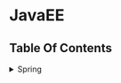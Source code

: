 JavaEE
==


## Table Of Contents
<details>
<summary>Spring</summary>

<details>
<summary>Spring入门</summary>

* [什么是Spring](spring#什么是Spring)
* [idea创建spring工程](spring#idea创建spring工程)
* [spring中的bean配置](spring#spring中的bean配置)
    * [IOC容器(DI容器)](spring#IOC容器DI容器)
    * [配置bean](spring#配置bean)
        * [基于xml文件配置bean，即spring配置文件配置bean](spring#基于xml文件配置bean即spring配置文件配置bean)
    * [spring IOC容器](spring#spring-IOC容器)
    * [ApplicationContext](spring#ApplicationContext)
    * [从IOC容器中获取bean实例](spring#从IOC容器中获取bean实例)
    * [依赖注入的方式](spring#依赖注入的方式)
    * [引用其他bean](spring#引用其他bean)
    * [内部bean](spring#内部bean)
    * [null值属性](spring#null值属性)
    * [级联属性](spring#级联属性)
    * [集合属性](spring#集合属性)
    * [使用p命名空间](spring#使用p命名空间)
    * [继承bean配置](spring#继承bean配置)
    * [xml配置bean自动装配](spring#xml配置bean自动装配)
    * [继承bean配置](spring#继承bean配置)
    * [依赖bean配置](spring#依赖bean配置)
    * [scope属性配置bean的作用域](spring#scope属性配置bean的作用域)
    * [使用外部属性文件](spring#使用外部属性文件)
    * [SpEL](spring#SpEL)
* [IOC容器中的bean的生命周期方法](spring#IOC容器中的bean的生命周期方法)
* [创建bean后置处理器](spring#创建bean后置处理器)
* [通过注解扫描组件](spring#通过注解扫描组件)
* [整合多个配置文件](spring#整合多个配置文件)
</details>

* Spring AOP
    * [Spring AOP](spring2#Spring-AOP)
    * [普通版AOP动态代理](spring2#普通版AOP动态代理)
    * [AOP相关术语](spring2#AOP相关术语)
    * [AspectJ](spring2#AspectJ)
        * [启用AspectJ注解支持](spring2#启用AspectJ注解支持)
        * [用AspectJ注解声明切面](spring2#用AspectJ注解声明切面)
    * [AspectJ切入点表达式](spring2#AspectJ切入点表达式)
    * [指定切面的优先级](spring2#指定切面的优先级)
    * [基于xml配置声明切面](spring2#基于xml配置声明切面)

* Spring对JDBC的支持
    * [JdbcTemplate](spring3#JdbcTemplate)
        * [简化JdbcTemplate查询](spring3#简化JdbcTemplate查询)
        * [注入JDBC模板配置](spring3#注入JDBC模板配置)
        * [JdbcTemplate数据库操作](spring3#JdbcTemplate数据库操作)
        * [在JdbcTemplate中使用具名参数](spring3#在JdbcTemplate中使用具名参数)
    * [Spring对sql事务管理](spring3#Spring对sql事务管理)
    * [用@Transactional注解声明式地管理事务](spring3#用@Transactional注解声明式地管理事务)
        * [事务传播属性](spring3#事务传播属性)
        * [事务隔离级别、异常回滚控制、readOnly指定事务是否为只读、事务超时控制](spring3#事务隔离级别异常回滚控制readOnly指定事务是否为只读事务超时控制)
    * [xml配置声明式管理事务](spring3#xml配置声明式管理事务)

* Spring与Hibernate整合
    * [环境要求](spring4#环境要求)
    * [整合操作步骤](spring4#整合操作步骤)

* [web中使用Spring](spring5/README.md)

* Spring与Struts2整合
    * [整合目的](spring6#整合目的)
    * [整合步骤](spring6#整合步骤)
    * [整合的工作原理](spring6#整合的工作原理)
</details>